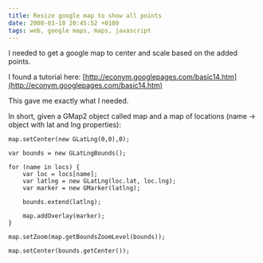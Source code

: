 ```yaml
---
title: Resize google map to show all points
date: 2008-03-10 20:45:52 +0100
tags: web, google maps, maps, javascript
---
```


I needed to get a google map to center and scale based on the added points.

I found a tutorial here: [http://econym.googlepages.com/basic14.htm](http://econym.googlepages.com/basic14.htm)

This gave me exactly what I needed.

In short, given a GMap2 object called map and a map of locations (name -> object with lat and lng properties):

    map.setCenter(new GLatLng(0,0),0);

    var bounds = new GLatLngBounds();

    for (name in locs) {
        var loc = locs[name];
        var latlng = new GLatLng(loc.lat, loc.lng);
        var marker = new GMarker(latlng);

        bounds.extend(latlng);

        map.addOverlay(marker);
    }

    map.setZoom(map.getBoundsZoomLevel(bounds));

    map.setCenter(bounds.getCenter());
